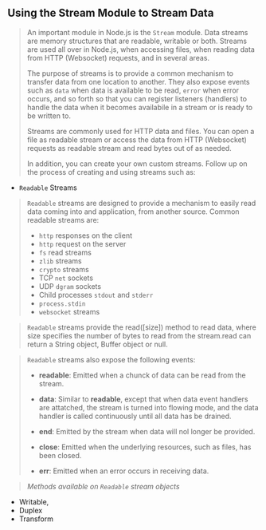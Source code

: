 ## Using the Stream Module to Stream Data
> An important module in Node.js is the `Stream` module. Data streams are 
> memory structures that are readable, writable or both. Streams are 
> used all over in Node.js, when accessing files, when reading data from
> HTTP (Websocket) requests, and in several areas.
>
> The purpose of streams is to provide a common mechanism to transfer data
> from one location to another. They also expose events such as `data` when
> data is available to be read, `error` when error occurs, and so forth so
> that you can register listeners (handlers) to handle the data when it 
> becomes availabile in a stream or is ready to be written to.
>
> Streams are commonly used for HTTP data and files. You can open a file as
> readable stream or access the data from HTTP (Websocket) requests as 
> readable stream and read bytes out of as needed.
>
> In addition, you can create your own custom streams. Follow up on the 
> process of creating and using streams such as:
  - `Readable` Streams
  > `Readable` streams are designed to provide a mechanism to easily read data coming into and application,
  > from another source. Common readable streams are:
   >  - `http` responses on the client
   >  - `http` request on the server
   >  - `fs` read streams
   >  - `zlib` streams
   >  - `crypto` streams
   >  - TCP `net` sockets
   >  - UDP `dgram` sockets
   >  - Child processes `stdout` and `stderr`
   >  - `process.stdin `
   >  - `websocket` streams
   
   > `Readable` streams provide the read([size]) method to read data, where size specifies the number of bytes
   > to read from the stream.read can return a String object, Buffer object or null.
   
   > `Readable` streams also expose the following events:
   >    - **readable**: Emitted when a chunck of data can be read from the stream.
   >
   >    - **data**: Similar to **readable**, except that when data event handlers are attatched, the stream is turned 
   >    into flowing mode, and the data handler is called continuously until all data has be drained.
   >
   >    - **end**: Emitted by the stream when data will nol longer be provided.
   >  
   >    - **close**: Emitted when the underlying resources, such as files, has been closed.
   >
   >    - **err**: Emitted when an error occurs in receiving data.
   
   > *Methods available on `Readable` stream objects*
   

         
          
  - Writable, 
  - Duplex
  - Transform
